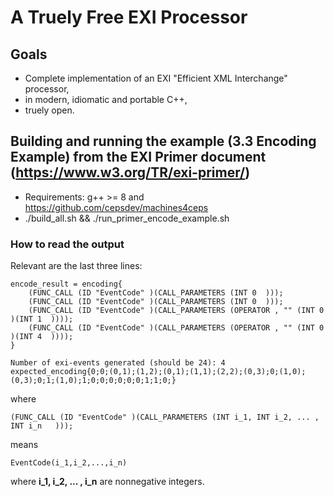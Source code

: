 # A Truely Free EXI Processor
## Goals
- Complete implementation of an EXI "Efficient XML Interchange" processor, 
- in modern, idiomatic and portable C++,
- truely open.

## Building and running the example (3.3 Encoding Example) from the EXI Primer document (https://www.w3.org/TR/exi-primer/)
- Requirements: g++ >= 8 and https://github.com/cepsdev/machines4ceps
- ./build_all.sh && ./run_primer_encode_example.sh 

### How to read the output

Relevant are the last three lines:

```
encode_result = encoding{
    (FUNC_CALL (ID "EventCode" )(CALL_PARAMETERS (INT 0  )));
    (FUNC_CALL (ID "EventCode" )(CALL_PARAMETERS (INT 0  )));
    (FUNC_CALL (ID "EventCode" )(CALL_PARAMETERS (OPERATOR , "" (INT 0  )(INT 1  ))));
    (FUNC_CALL (ID "EventCode" )(CALL_PARAMETERS (OPERATOR , "" (INT 0  )(INT 4  ))));
}

Number of exi-events generated (should be 24): 4
expected_encoding{0;0;(0,1);(1,2);(0,1);(1,1);(2,2);(0,3);0;(1,0);(0,3);0;1;(1,0);1;0;0;0;0;0;0;1;1;0;}
```

where


```
(FUNC_CALL (ID "EventCode" )(CALL_PARAMETERS (INT i_1, INT i_2, ... , INT i_n   )));
```

means

```
EventCode(i_1,i_2,...,i_n)
```

where __i_1, i_2, ... , i_n__  are nonnegative integers.



